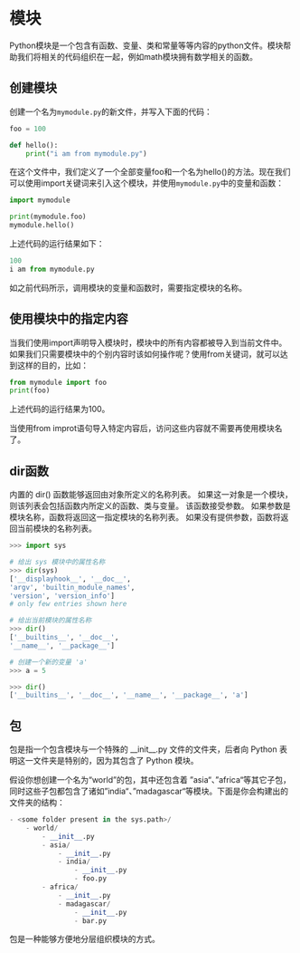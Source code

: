 # 模块

Python模块是一个包含有函数、变量、类和常量等等内容的python文件。模块帮助我们将相关的代码组织在一起，例如math模块拥有数学相关的函数。

## 创建模块

创建一个名为`mymodule.py`的新文件，并写入下面的代码：

```python
foo = 100

def hello():
    print("i am from mymodule.py")
```

在这个文件中，我们定义了一个全部变量foo和一个名为hello()的方法。现在我们可以使用import关键词来引入这个模块，并使用`mymodule.py`中的变量和函数：

```python
import mymodule

print(mymodule.foo)
mymodule.hello()
```

上述代码的运行结果如下：

```python
100
i am from mymodule.py
```

如之前代码所示，调用模块的变量和函数时，需要指定模块的名称。

## 使用模块中的指定内容

当我们使用import声明导入模块时，模块中的所有内容都被导入到当前文件中。如果我们只需要模块中的个别内容时该如何操作呢？使用from关键词，就可以达到这样的目的，比如：

```python
from mymodule import foo
print(foo)
```

上述代码的运行结果为100。

当使用from improt语句导入特定内容后，访问这些内容就不需要再使用模块名了。

## dir函数

内置的 dir() 函数能够返回由对象所定义的名称列表。 如果这一对象是一个模块，则该列表会包括函数内所定义的函数、类与变量。
该函数接受参数。 如果参数是模块名称，函数将返回这一指定模块的名称列表。 如果没有提供参数，函数将返回当前模块的名称列表。

```python
>>> import sys

# 给出 sys 模块中的属性名称
>>> dir(sys)
['__displayhook__', '__doc__',
'argv', 'builtin_module_names',
'version', 'version_info']
# only few entries shown here

# 给出当前模块的属性名称
>>> dir()
['__builtins__', '__doc__',
'__name__', '__package__']

# 创建一个新的变量 'a'
>>> a = 5

>>> dir()
['__builtins__', '__doc__', '__name__', '__package__', 'a']
```

## 包

包是指一个包含模块与一个特殊的 \_\_init\_\_.py 文件的文件夹，后者向 Python 表明这一文件夹是特别的，因为其包含了 Python 模块。

假设你想创建一个名为“world”的包，其中还包含着 ”asia“、”africa“等其它子包，同时这些子包都包含了诸如”india“、”madagascar“等模块。下面是你会构建出的文件夹的结构：

```python
- <some folder present in the sys.path>/
    - world/
        - __init__.py
        - asia/
            - __init__.py
            - india/
                - __init__.py
                - foo.py
        - africa/
            - __init__.py
            - madagascar/
                - __init__.py
                - bar.py
```

包是一种能够方便地分层组织模块的方式。
